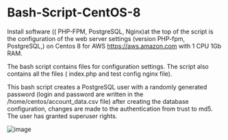 # Bash-Script-CentOS-8
 Install software (( PHP-FPM, PostgreSQL, Nginx)at the top of the script is the configuration of the web server settings (version PHP-fpm, PostgreSQL,) on Centos 8 for AWS https://aws.amazon.com with 1 CPU 1Gb RAM.

 The bash script contains files for configuration settings. The script also contains all the files ( index.php and test config nginx file).

 This bash script creates a PostgreSQL user with a randomly generated password (login and password are written in the /home/centos/account_data.csv file) after creating the database configuration, changes are made to the authentication from trust to md5. The user has granted superuser rights.


![image](https://user-images.githubusercontent.com/122033209/235057550-b5f4e8b0-53a9-4125-9f9c-9a0aeeb6be8e.png)
